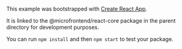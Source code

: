 This example was bootstrapped with [Create React App](https://github.com/facebook/create-react-app).

It is linked to the @microfrontend/react-core package in the parent directory for development purposes.

You can run `npm install` and then `npm start` to test your package.
